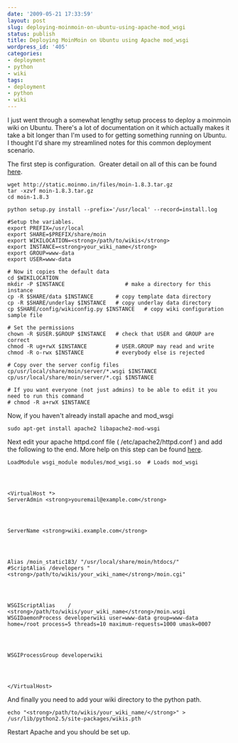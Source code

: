 ```yaml
---
date: '2009-05-21 17:33:59'
layout: post
slug: deploying-moinmoin-on-ubuntu-using-apache-mod_wsgi
status: publish
title: Deploying MoinMoin on Ubuntu using Apache mod_wsgi
wordpress_id: '405'
categories:
- deployment
- python
- wiki
tags:
- deployment
- python
- wiki
---
```


I just went through a somewhat lengthy setup process to deploy a moinmoin wiki on Ubuntu.  There's a lot of documentation on it which actually makes it take a bit longer than I'm used to for getting something running on Ubuntu.  I thought I'd share my streamlined notes for this common deployment scenario.

The first step is configuration.  Greater detail on all of this can be found [here](https://help.ubuntu.com/community/HelpOnInstalling/WikiInstanceCreation).

    
    
    
    
    wget http://static.moinmo.in/files/moin-1.8.3.tar.gz
    tar -xzvf moin-1.8.3.tar.gz
    cd moin-1.8.3
    
    python setup.py install --prefix='/usr/local' --record=install.log
    
    #Setup the variables.
    export PREFIX=/usr/local
    export SHARE=$PREFIX/share/moin
    export WIKILOCATION=<strong>/path/to/wikis</strong>
    export INSTANCE=<strong>your_wiki_name</strong>
    export GROUP=www-data
    export USER=www-data
    
    # Now it copies the default data
    cd $WIKILOCATION
    mkdir -P $INSTANCE                   # make a directory for this instance
    cp -R $SHARE/data $INSTANCE       # copy template data directory
    cp -R $SHARE/underlay $INSTANCE   # copy underlay data directory
    cp $SHARE/config/wikiconfig.py $INSTANCE   # copy wiki configuration sample file
    
    # Set the permissions
    chown -R $USER.$GROUP $INSTANCE   # check that USER and GROUP are correct
    chmod -R ug+rwX $INSTANCE         # USER.GROUP may read and write
    chmod -R o-rwx $INSTANCE          # everybody else is rejected
    
    # Copy over the server config files
    cp/usr/local/share/moin/server/*.wsgi $INSTANCE
    cp/usr/local/share/moin/server/*.cgi $INSTANCE
    
    # If you want everyone (not just admins) to be able to edit it you need to run this command
    # chmod -R a+rwX $INSTANCE





Now, if you haven't already install apache and mod_wsgi

    
    sudo apt-get install apache2 libapache2-mod-wsgi


Next edit your apache httpd.conf file ( /etc/apache2/httpd.conf ) and add the following to the end.  More help on this step can be found [here](https://help.ubuntu.com/community/HelpOnInstalling/ApacheWithModWSGI).

    
    LoadModule wsgi_module modules/mod_wsgi.so  # Loads mod_wsgi



    
    <VirtualHost *>
    ServerAdmin <strong>youremail@example.com</strong>



    
    ServerName <strong>wiki.example.com</strong>



    
    Alias /moin_static183/ "/usr/local/share/moin/htdocs/"
    #ScriptAlias /developers "<strong>/path/to/wikis/your_wiki_name</strong>/moin.cgi"



    
    WSGIScriptAlias    / <strong>/path/to/wikis/your_wiki_name</strong>/moin.wsgi
    WSGIDaemonProcess developerwiki user=www-data group=www-data home=/root process=5 threads=10 maximum-requests=1000 umask=0007



    
    WSGIProcessGroup developerwiki



    
    </VirtualHost>


And finally you need to add your wiki directory to the python path.

    
    echo "<strong>/path/to/wikis/your_wiki_name/</strong>" > /usr/lib/python2.5/site-packages/wikis.pth


Restart Apache and you should be set up.
